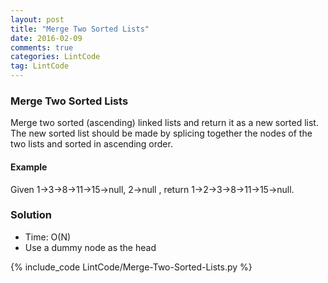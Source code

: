 ```yaml
---
layout: post
title: "Merge Two Sorted Lists"
date: 2016-02-09
comments: true
categories: LintCode
tag: LintCode
---
```


### Merge Two Sorted Lists
Merge two sorted (ascending) linked lists and return it as a new sorted list. The new sorted list should be made by splicing together the nodes of the two lists and sorted in ascending order.

#### Example
Given 1->3->8->11->15->null, 2->null , return 1->2->3->8->11->15->null.

<!--more-->
### Solution
* Time: O(N)
* Use a dummy node as the head

{% include_code LintCode/Merge-Two-Sorted-Lists.py %}
